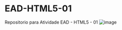 # EAD-HTML5-01
Repositorio para Atividade EAD - HTML5 - 01
![image](https://github.com/pedrodese/EAD-HTML5-01/assets/130808013/98636236-daa8-4b74-a4fc-33387e3bf300)
